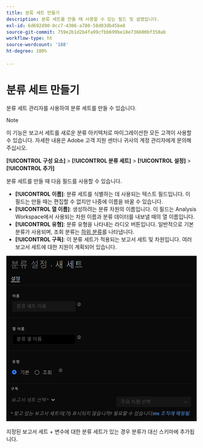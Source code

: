 ```yaml
---
title: 분류 세트 만들기
description: 분류 세트를 만들 때 사용할 수 있는 필드 및 설명입니다.
exl-id: 6d692d90-8cc7-4306-a780-58d03db45be8
source-git-commit: 759e2b1d2b4fa99cfbb699be18e736600bf358ab
workflow-type: ht
source-wordcount: '188'
ht-degree: 100%

---
```


# 분류 세트 만들기

분류 세트 관리자를 사용하여 분류 세트를 만들 수 있습니다.

>[!NOTE]
>
>이 기능은 보고서 세트를 새로운 분류 아키텍처로 마이그레이션한 모든 고객이 사용할 수 있습니다. 자세한 내용은 Adobe 고객 지원 센터나 귀사의 계정 관리자에게 문의해 주십시오.

**[!UICONTROL 구성 요소]** > **[!UICONTROL 분류 세트]** > **[!UICONTROL 설정]** > **[!UICONTROL 추가]**

분류 세트를 만들 때 다음 필드를 사용할 수 있습니다.

* **[!UICONTROL 이름]**: 분류 세트를 식별하는 데 사용되는 텍스트 필드입니다. 이 필드는 만들 때는 편집할 수 없지만 나중에 이름을 바꿀 수 있습니다.
* **[!UICONTROL 열 이름]**: 생성하려는 분류 차원의 이름입니다. 이 필드는 Analysis Workspace에서 사용되는 차원 이름과 분류 데이터를 내보낼 때의 열 이름입니다.
* **[!UICONTROL 유형]**: 분류 유형을 나타내는 라디오 버튼입니다. 일반적으로 기본 분류가 사용되며, 조회 분류는 [하위 분류](../c-sub-classifications.md)를 나타냅니다.
* **[!UICONTROL 구독]**: 이 분류 세트가 적용되는 보고서 세트 및 차원입니다. 여러 보고서 세트에 대한 지원이 계획되어 있습니다.

![분류 세트 만들기](../assets/classification-set-create.png)

지정된 보고서 세트 + 변수에 대한 분류 세트가 있는 경우 분류가 대신 스키마에 추가됩니다.
